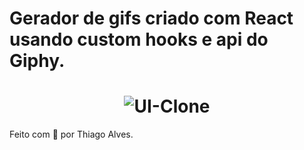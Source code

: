 # Gerador de gifs criado com React usando custom hooks e api do Giphy.
 

<h1 align="center">   

  <img alt="UI-Clone" title="UI-Clone-ML" src="https://ik.imagekit.io/hld13bjzb1/Captura_de_tela_de_2020-09-26_18-29-04_kuShYXUua.png"  />
</h1>      
      
         
      
Feito com :purple_heart: por Thiago Alves. 
  
   
